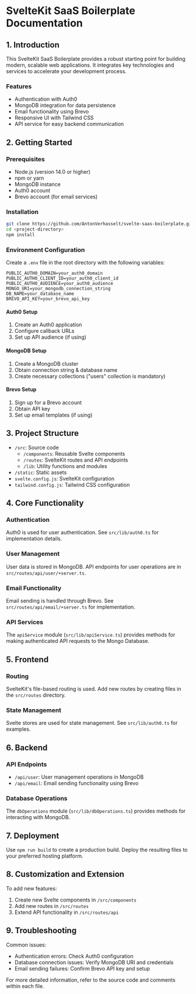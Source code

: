 # SvelteKit SaaS Boilerplate Documentation

## 1. Introduction
This SvelteKit SaaS Boilerplate provides a robust starting point for building modern, scalable web applications. It integrates key technologies and services to accelerate your development process.

### Features
- Authentication with Auth0
- MongoDB integration for data persistence
- Email functionality using Brevo
- Responsive UI with Tailwind CSS
- API service for easy backend communication

## 2. Getting Started

### Prerequisites
- Node.js (version 14.0 or higher)
- npm or yarn
- MongoDB instance
- Auth0 account
- Brevo account (for email services)

### Installation
```bash
git clone https://github.com/AntonVerhasselt/svelte-saas-boilerplate.git
cd <project-directory>
npm install
```

### Environment Configuration
Create a `.env` file in the root directory with the following variables:

```
PUBLIC_AUTH0_DOMAIN=your_auth0_domain
PUBLIC_AUTH0_CLIENT_ID=your_auth0_client_id
PUBLIC_AUTH0_AUDIENCE=your_auth0_audience
MONGO_URI=your_mongodb_connection_string
DB_NAME=your_database_name
BREVO_API_KEY=your_brevo_api_key
```

#### Auth0 Setup
1. Create an Auth0 application
2. Configure callback URLs
3. Set up API audience (if using)

#### MongoDB Setup
1. Create a MongoDB cluster
2. Obtain connection string & database name
3. Create necessary collections ("users" collection is mandatory)

#### Brevo Setup
1. Sign up for a Brevo account
2. Obtain API key
3. Set up email templates (if using)

## 3. Project Structure
- `/src`: Source code
  - `/components`: Reusable Svelte components
  - `/routes`: SvelteKit routes and API endpoints
  - `/lib`: Utility functions and modules
- `/static`: Static assets
- `svelte.config.js`: SvelteKit configuration
- `tailwind.config.js`: Tailwind CSS configuration

## 4. Core Functionality

### Authentication
Auth0 is used for user authentication. See `src/lib/auth0.ts` for implementation details.

### User Management
User data is stored in MongoDB. API endpoints for user operations are in `src/routes/api/user/+server.ts`.

### Email Functionality
Email sending is handled through Brevo. See `src/routes/api/email/+server.ts` for implementation.

### API Services
The `apiService` module (`src/lib/apiService.ts`) provides methods for making authenticated API requests to the Mongo Database.

## 5. Frontend

### Routing
SvelteKit's file-based routing is used. Add new routes by creating files in the `src/routes` directory.

### State Management
Svelte stores are used for state management. See `src/lib/auth0.ts` for examples.

## 6. Backend

### API Endpoints
- `/api/user`: User management operations in MongoDB
- `/api/email`: Email sending functionality using Brevo

### Database Operations
The `dbOperations` module (`src/lib/dbOperations.ts`) provides methods for interacting with MongoDB.

## 7. Deployment
Use `npm run build` to create a production build. Deploy the resulting files to your preferred hosting platform.

## 8. Customization and Extension
To add new features:
1. Create new Svelte components in `/src/components`
2. Add new routes in `/src/routes`
3. Extend API functionality in `/src/routes/api`

## 9. Troubleshooting
Common issues:
- Authentication errors: Check Auth0 configuration
- Database connection issues: Verify MongoDB URI and credentials
- Email sending failures: Confirm Brevo API key and setup

For more detailed information, refer to the source code and comments within each file.
